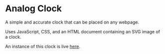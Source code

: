 # Analog Clock
A simple and accurate clock that can be placed on any webpage.

Uses JavaScript, CSS, and an HTML document containing an SVG image of a clock.

An instance of this clock is live [here](https://venus.cs.qc.cuny.edu/~abma2399/analog-clock/).
